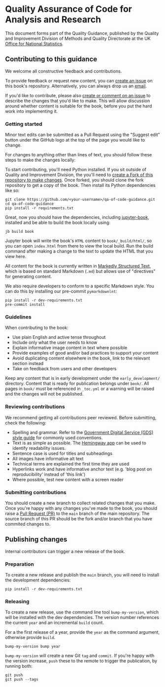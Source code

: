 # Quality Assurance of Code for Analysis and Research

This document forms part of the Quality Guidance, published by the Quality and Improvement Division of Methods and Quality Directorate at the UK
[Office for National Statistics](https://www.ons.gov.uk).


## Contributing to this guidance

We welcome all constructive feedback and contributions.

To provide feedback or request new content, you can [create an issue](https://github.com/best-practice-and-impact/qa-of-code-guidance/issues) on this book's repository.
Alternatively, you can always drop us an [email](mailto:ASAP@ons.gov.uk).

If you'd like to contribute, please also
[create or comment on an issue](https://github.com/best-practice-and-impact/qa-of-code-guidance/issues)
to describe the changes that you'd like to make.
This will allow discussion around whether content is suitable for the book, before you put the hard work into implementing it.


### Getting started

Minor text edits can be submitted as a Pull Request using the "Suggest edit" button under the GitHub logo at the top of the page you would like to change.

For changes to anything other than lines of text, you should follow these steps to make the changes locally:

To start contributing, you'll need Python installed.
If you sit outside of Quality and Improvement Division, the you'll need to [create a Fork of this repository to make changes](https://docs.github.com/en/github/collaborating-with-issues-and-pull-requests/working-with-forks).
Once forked, you should clone the fork repository to get a copy of the book. Then install its Python dependencies like so:

```{none}
git clone https://github.com/<your-username>/qa-of-code-guidance.git
cd qa-of-code-guidance
pip install -r requirements.txt
```

Great, now you should have the dependencies, including [jupyter-book](https://jupyterbook.org/intro.html), installed and be able to build the book locally using:

```{none}
jb build book
```

Jupyter book will write the book's `HTML` content to `book/_build/html/`, so you can open `index.html` from there to view the local build.
Run the build command after making a change to the text to update the HTML that you view here.

All content for the book is currently written in
[Markedly Structured Text](https://myst-parser.readthedocs.io/en/latest/),
which is based on standard Markdown (`.md`) but allows use of "directives" for generating content.

We also require developers to conform to a specific Markdown style.
You can do this by installing our pre-commit `pymarkdownlnt`:

```{none}
pip install -r dev-requirements.txt
pre-commit install
```

### Guidelines

When contributing to the book:

* Use plain English and active tense throughout
* Include only what the user needs to know
* Explain informative image content in text where possible
* Provide examples of good and/or bad practices to support your content
* Avoid duplicating content elsewhere in the book, link to the relevant section instead
* Take on feedback from users and other developers

Keep any content that is in early development under the `early_development/` directory.
Content that is ready for publication belongs under `book/`.
All pages in `book/` must be referenced in `_toc.yml` or a warning will be raised and the changes will not be published.

### Reviewing contributions

We recommend getting all contributions peer reviewed. Before submitting, check the following:

* Spelling and grammar. Refer to the [Government Digital Service (GDS) style guide](https://www.gov.uk/guidance/style-guide) for commonly used conventions.
* Text is as simple as possible. The [Hemingway app](https://hemingwayapp.com/) can be used to identify readability issues.
* Sentence case is used for titles and subheadings
* All images have informative alt text
* Technical terms are explained the first time they are used
* Hyperlinks work and have informative anchor text (e.g. 'blog post on reproducibility' instead of 'this link')
* Where possible, test new content with a screen reader


### Submitting contributions

You should create a new branch to collect related changes that you make.
Once you're happy with any changes you've made to the book, you should raise a
[Pull Request (PR)](https://github.com/best-practice-and-impact/qa-of-code-guidance/pulls)
to the `main` branch of the main repository.
The source branch of this PR should be the fork and/or branch that you have commited changes to.

## Publishing changes

Internal contributors can trigger a new release of the book.

### Preparation

To create a new release and publish the `main` branch, you will need to install the development dependencies:

```{none}
pip install -r dev-requirements.txt
```

### Releasing

To create a new release, use the command line tool `bump-my-version`, which will be installed with the dev dependencies.
The version number references the current `year` and an incremental `build` count.

For a the first release of a year, provide the `year` as the command argument, otherwise provide `build`.

```{none}
bump-my-version bump year
```

`bump-my-version` will create a new Git `tag` and `commit`.
If you're happy with the version increase, `push` these to the remote to trigger the publication, by running both:

```{none}
git push
git push --tags
```

